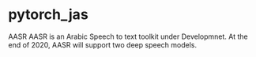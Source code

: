# pytorch_jas
AASR
AASR is an Arabic Speech to text toolkit under Developmnet. At the end of 2020, AASR will support two deep speech models.
